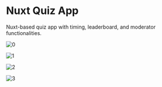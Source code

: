 # Nuxt Quiz App
 Nuxt-based quiz app with timing, leaderboard, and moderator functionalities.

![0](https://github.com/user-attachments/assets/f5fc97e0-264d-4ea8-be7b-305865666344)

![1](https://github.com/user-attachments/assets/87543f30-67c0-4a8e-bbdb-32a8d49afbf4)

![2](https://github.com/user-attachments/assets/81d2e1fc-1f2f-4a70-897b-161f711e91fa)

![3](https://github.com/user-attachments/assets/422a30d4-0793-4891-bfce-91bb5d4d1225)

